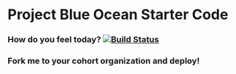 # Project Blue Ocean Starter Code

### How do you feel today? [![Build Status](https://travis-ci.com/gSchool/blue-ocean-starter.svg?token=jCya4o2VfmpqjyCeWUKL&branch=master)](https://travis-ci.com/gSchool/blue-ocean-starter)


### Fork me to your cohort organization and deploy!